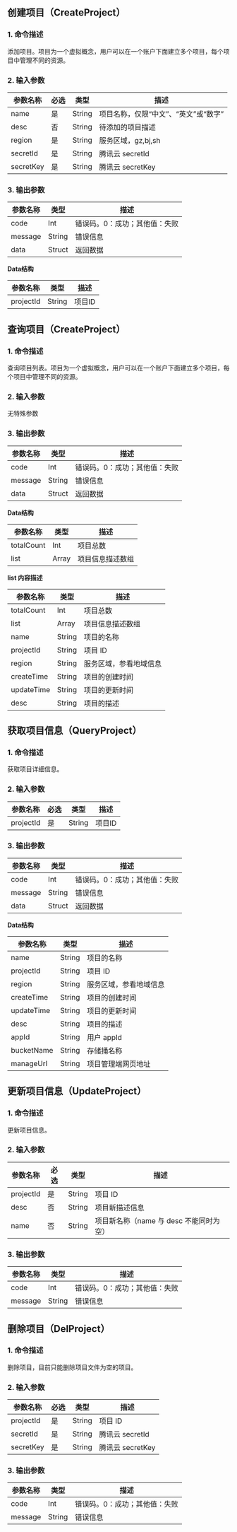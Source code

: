 ## 创建项目（CreateProject）
### 1. 命令描述
添加项目。项目为一个虚拟概念，用户可以在一个账户下面建立多个项目，每个项目中管理不同的资源。
### 2. 输入参数
参数名称  | 必选|类型|描述
------------- | -------------| -------------| -------------
name|	是|	String|	项目名称，仅限“中文”、“英文”或“数字” 
desc|	否|	String|	待添加的项目描述
region|	是|	String|	服务区域，gz,bj,sh
secretId|	是|	String|	腾讯云 secretId
secretKey|	是|	String|	腾讯云 secretKey

###  3. 输出参数
参数名称  | 类型|描述
------------- | -------------| -------------
code|	Int|	错误码。0：成功；其他值：失败
message|String|	错误信息
data|	Struct|	返回数据

**Data结构**

参数名称  | 类型|描述
------------- | -------------| -------------
projectId|	String|	项目ID

## 查询项目（CreateProject）
### 1. 命令描述
查询项目列表。项目为一个虚拟概念，用户可以在一个账户下面建立多个项目，每个项目中管理不同的资源。
### 2. 输入参数
无特殊参数
### 3. 输出参数
参数名称  | 类型|描述
------------- | -------------| -------------
code|	Int|	错误码。0：成功；其他值：失败
message|	String|	错误信息
data|	Struct|	返回数据
**Data结构**

参数名称  | 类型|描述
------------- | -------------| -------------
totalCount|	Int|	项目总数
list|	Array|	项目信息描述数组
**list 内容描述**

参数名称  | 类型|描述
------------- | -------------| -------------
totalCount|	Int|	项目总数
list|	Array|	项目信息描述数组
name|	String|	项目的名称
projectId|	String|	项目 ID
region|	String|	服务区域，参看地域信息
createTime|	String|	项目的创建时间
updateTime|	String|	项目的更新时间
desc|	String|	项目的描述


## 获取项目信息（QueryProject）
### 1. 命令描述
获取项目详细信息。
### 2. 输入参数
参数名称  | 必选|类型|描述
------------- | -------------| -------------| -------------
projectId|	是|	String|	项目ID

### 3. 输出参数
参数名称  | 类型|描述
------------- | -------------| -------------
code|	Int|	错误码。0：成功；其他值：失败
message|	String|	错误信息
data|	Struct|	返回数据
**Data结构**

参数名称  | 类型|描述
------------- | -------------| -------------
name|	String|	项目的名称
projectId|	String|	项目 ID
region|	String|	服务区域，参看地域信息
createTime|	String|	项目的创建时间
updateTime|	String|	项目的更新时间
desc|	String|	项目的描述
appId|	String|	用户 appId
bucketName|	String|	存储捅名称
manageUrl|	String|	项目管理端网页地址

## 更新项目信息（UpdateProject）
### 1. 命令描述
更新项目信息。
### 2. 输入参数
参数名称  | 必选|类型|描述
------------- | -------------| -------------| -------------
projectId|	是|	String|	项目 ID
desc|	否|	String|	项目新描述信息
name|	否|	String|	项目新名称（name 与 desc 不能同时为空）
### 3. 输出参数 ####
参数名称  | 类型|描述
------------- | -------------| -------------
code|Int|错误码。0：成功；其他值：失败
message|String|	错误信息

## 删除项目（DelProject）
### 1. 命令描述
删除项目，目前只能删除项目文件为空的项目。
### 2. 输入参数
参数名称  | 必选|类型|描述
------------- | -------------| -------------| -------------
projectId|	是|	String | 项目 ID
secretId|	是|	String | 腾讯云 secretId
secretKey|	是|	String | 腾讯云 secretKey
### 3. 输出参数
参数名称  | 类型|描述
------------- | -------------| -------------
code|Int|错误码。0：成功；其他值：失败
message|String|	错误信息
